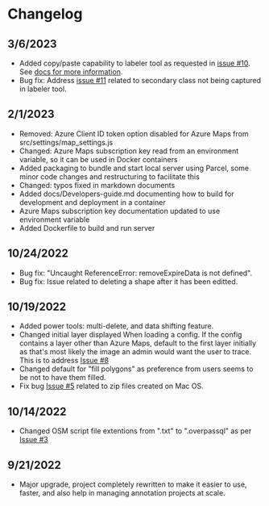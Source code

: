 # Changelog

## 3/6/2023

- Added copy/paste capability to labeler tool as requested in [issue #10](https://github.com/microsoft/satellite-imagery-labeling-tool/issues/10). See [docs for more information](https://github.com/microsoft/satellite-imagery-labeling-tool/blob/main/docs/Labeler.md#copy--paste-shapes). 
- Bug fix: Address [issue #11](https://github.com/microsoft/satellite-imagery-labeling-tool/issues/11) related to secondary class not being captured in labeler tool. 


## 2/1/2023

- Removed: Azure Client ID token option disabled for Azure Maps from src/settings/map_settings.js
- Changed: Azure Maps subscription key read from an environment variable, so it can be used in Docker containers
- Added packaging to bundle and start local server using Parcel, some minor code changes and restructuring to facilitate this
- Changed: typos fixed in markdown documents
- Added docs/Developers-guide.md documenting how to build for development and deployment in a container
- Azure Maps subscription key documentation updated to use environment variable
- Added Dockerfile to build and run server

## 10/24/2022

- Bug fix: "Uncaught ReferenceError: removeExpireData is not defined".
- Bug fix: Issue related to deleting a shape after it has been editted.

## 10/19/2022

- Added power tools: multi-delete, and data shifting feature.
- Changed initial layer displayed When loading a config. If the config contains a layer other than Azure Maps, default to the first layer initially as that's most likely the image an admin would want the user to trace. This is to address [Issue #8](https://github.com/microsoft/satellite-imagery-labeling-tool/issues/8)
- Changed default for "fill polygons" as preference from users seems to be not to have them filled.
- Fix bug [Issue #5](https://github.com/microsoft/satellite-imagery-labeling-tool/issues/5) related to zip files created on Mac OS.

## 10/14/2022

- Changed OSM script file extentions from ".txt" to ".overpassql" as per [Issue #3](https://github.com/microsoft/satellite-imagery-labeling-tool/issues/3)

## 9/21/2022

- Major upgrade, project completely rewritten to make it easier to use, faster, and also help in managing annotation projects at scale.
